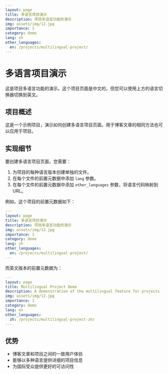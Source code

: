 ```yaml
---
layout: page
title: 多语言项目演示
description: 项目多语言功能的演示
img: assets/img/12.jpg
importance: 1
category: demo
lang: zh
other_languages:
  en: /projects/multilingual-project/
---
```


# 多语言项目演示

这是项目多语言功能的演示。这个项目页面是中文的，但您可以使用上方的语言切换器切换到英文。

## 项目概述

这是一个示例项目，演示如何创建多语言项目页面。用于博客文章的相同方法也可以应用于项目。

## 实现细节

要创建多语言项目页面，您需要：

1. 为项目的每种语言版本创建单独的文件。
2. 在每个文件的前置元数据中添加 `lang` 参数。
3. 在每个文件的前置元数据中添加 `other_languages` 参数，将语言代码映射到URL。

例如，这个项目的前置元数据如下：

```yaml
---
layout: page
title: 多语言项目演示
description: 项目多语言功能的演示
img: assets/img/12.jpg
importance: 1
category: demo
lang: zh
other_languages:
  en: /projects/multilingual-project/
---
```

而英文版本的前置元数据为：

```yaml
---
layout: page
title: Multilingual Project Demo
description: A demonstration of the multilingual feature for projects
img: assets/img/12.jpg
importance: 1
category: demo
lang: en
other_languages:
  zh: /projects/multilingual-project-zh/
---
```

## 优势

- 博客文章和项目之间的一致用户体验
- 能够以多种语言提供详细的项目信息
- 为国际受众提供更好的可访问性
